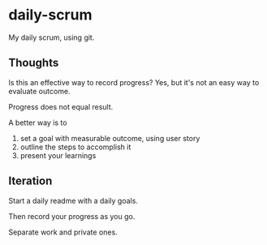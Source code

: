 # daily-scrum

My daily scrum, using git.


## Thoughts

Is this an effective way to record progress? Yes, but it's not an easy way to evaluate outcome.

Progress does not equal result.

A better way is to

1. set a goal with measurable outcome, using user story
2. outline the steps to accomplish it
3. present your learnings


## Iteration

Start a daily readme with a daily goals.

Then record your progress as you go.

Separate work and private ones.
